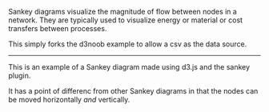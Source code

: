 Sankey diagrams visualize the magnitude of flow between nodes in a network. They are typically used to visualize energy or material or cost transfers between processes.

This simply forks the d3noob example to allow a csv as the data source.

------

This is an example of a Sankey diagram made using d3.js and the sankey plugin. 

It has a point of differenc from other Sankey diagrams in that the nodes can be moved horizontally *and* vertically. 
